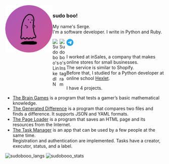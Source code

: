 <img align="left"  width="150" height="150" src="https://github.com/sudobooo/sudobooo/blob/main/ava_circle.png" alt="sudobooo_ava">

### sudo boo!

<p>
My name's Serge.<br>
I'm a software developer. I write in Python and Ruby.
</p>
<a href="https://www.linkedin.com/in/serge-masyutin/">
  <img align="left" alt="Sudoboo's LinkedIN" width="22px" src="https://raw.githubusercontent.com/peterthehan/peterthehan/master/assets/linkedin.svg">
</a>
<a href="https://www.instagram.com/sudoboooo/">
  <img align="left" alt="Sudoboo's Instagram" width="22px" src="https://raw.githubusercontent.com/hussainweb/hussainweb/main/icons/instagram.png">
</a>
<a href="https://t.me/serge_masiutin/">
  <img align="left" alt="Sudoboo's Telegram" width="22px" src="https://github.com/sudobooo/sudobooo/blob/main/telegram.png">
</a>

<br>
<br>

I worked at inSales, a company that makes online stores for small businesses.<br>
The service is similar to Shopify.<br>
Before that, I studied for a Python developer at online school [Hexlet](https://ru.hexlet.io/).

I have 4 projects.
- [The Brain Games](https://github.com/sudobooo/brain-games) is a program that tests a gamer’s basic mathematical knowledge.
- [The Generated Difference](https://github.com/sudobooo/python-project-lvl2) is a program that compares two files and finds a difference. It supports JSON and YAML formats.
- [The Page Loader](https://github.com/sudobooo/python-project-lvl3) is a program that saves an HTML page and its resources from the Internet.
- [The Task Manager](https://github.com/sudobooo/python-project-lvl4) is an app that can be used by a few people at the same time.<br>
Registration and authentication are implemented. Tasks have a creator, executor, status, and a label.

<img src="https://github-readme-stats.vercel.app/api/top-langs/?username=sudobooo&layout=compact&theme=synthwave" alt="sudobooo_langs">
<img src="https://github-readme-stats.vercel.app/api?username=sudobooo&show_icons=true&theme=synthwave" alt="sudobooo_stats">
